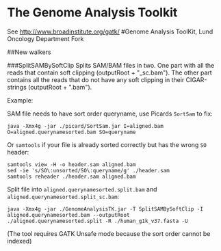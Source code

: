 The Genome Analysis Toolkit
============
See http://www.broadinstitute.org/gatk/
#Genome Analysis ToolKit, Lund Oncology Department Fork

##New walkers

###SplitSAMBySoftClip
Splits SAM/BAM files in two. One part with all the reads that contain soft clipping (outputRoot + "_sc.bam"). The other part contains all the reads that do not have any soft clipping in their CIGAR-strings (outputRoot + ".bam").

Example:

SAM file needs to have sort order queryname, use Picards `SortSam` to fix:

	java -Xmx4g -jar ./picard/SortSam.jar I=aligned.bam O=aligned.querynamesorted.bam SO=queryname
	
Or `samtools` if your file is already sorted correctly but has the wrong `SO` header:

	samtools view -H -o header.sam aligned.bam
	sed -ie 's/SO\:unsorted/SO\:queryname/g' ./header.sam
	samtools reheader ./header.sam aligned.bam

Split file into `aligned.querynamesorted.split.bam` and `aligned.querynamesorted.split_sc.bam`: 

	java -Xmx4g -jar ./GenomeAnalysisTK.jar -T SplitSAMBySoftClip -I aligned.querynamesorted.bam --outputRoot ./aligned.querynamesorted.split -R ./human_g1k_v37.fasta -U

(The tool requires GATK Unsafe mode because the sort order cannot be indexed)